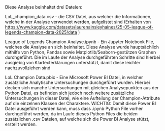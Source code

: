 Diese Analyse beinhaltet drei Dateien:

LoL_champion_data.csv - die CSV Datei, aus welcher die Informationen, welche in der Analyse verwendet werden, aufgelistet sind
(Erhalten von https://www.kaggle.com/datasets/laurenainsleyhaines/25-05-league-of-legends-champion-data-2025/data )

League of Legends Champion Analyse.ipynb - Ein Jupyter Notebook File, welches die Analyse an sich beinhaltet. 
Diese Analyse wurde hauptsächlich mithilfe von Python, Pandas sowie Matplotlib/Seaborn-gestützen Graphen durchgeführt. 
Die im Laufe der Analyse durchgeführten Schritte sind hierbei ausgiebig von Klartexterklärungen unterstützt, damit diese leichter nachzuvollziehen sind

LoL Champion Data.pbix - Eine Microsoft Power BI Datei, in welcher zusätzliche Analytische Untersuchungen durchgeführt wurden.
Hierbei decken sich manche Untersuchungen mit gleichen Analysepunkten aus der Python Datei, es befinden sich jedoch noch weitere zusätzliche Untersuchungen in dieser Datei, wie eine Aufteilung der Champion-Attribute auf die einzelnen Klassen der Charaktere.
WICHTIG: Damit diese Power BI Datei ausgeführt werden kann, muss dass .ipynb Python File vorher durchgeführt werden, da im Laufe dieses Python Files die beiden zusätzlichen .csv Dateien, auf welche sich die Power BI Analyse stützt, erstellt werden.
